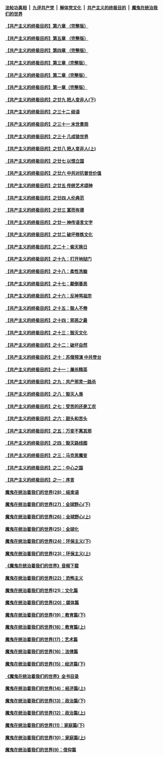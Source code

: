 ####  [法轮功真相](../../../../basic/blob/master/README.md?t=06051631) &nbsp;|&nbsp; [九评共产党](../../../../9ping.md/blob/master/README.md?t=06051631) &nbsp;|&nbsp; [解体党文化](../../../../jtdwh.md/blob/master/README.md?t=06051631)  &nbsp;|&nbsp; [共产主义的终极目的](../../../../gczydzjmd.md/blob/master/README.md?t=06051631) &nbsp;|&nbsp; [魔鬼在统治我们的世界](../../../../mgztzwmdsj.md/blob/master/README.md?t=06051631) 

#### [【共产主义的终极目的】第六章 （完整版）](../pages/nsc422/n11428913.md?t=06051631) 

#### [【共产主义的终极目的】第五章 （完整版）](../pages/nsc422/n11428912.md?t=06051631) 

#### [【共产主义的终极目的】第四章 （完整版）](../pages/nsc422/n11428907.md?t=06051631) 

#### [【共产主义的终极目的】第三章（完整版）](../pages/nsc422/n11428848.md?t=06051631) 

#### [【共产主义的终极目的】第二章（完整版）](../pages/nsc422/n11428831.md?t=06051631) 

#### [【共产主义的终极目的】第一章（完整版）](../pages/nsc422/n11417651.md?t=06051631) 

#### [【共产主义的终极目的】之廿九 把人变非人(下)](../pages/nsc422/n11344140.md?t=06051631) 

#### [【共产主义的终极目的】之三十二 结语](../pages/nsc422/n11360535.md?t=06051631) 

#### [【共产主义的终极目的】之三十一 末世景观](../pages/nsc422/n11351129.md?t=06051631) 

#### [【共产主义的终极目的】之三十 几成狼世界](../pages/nsc422/n11348280.md?t=06051631) 

#### [【共产主义的终极目的】之廿八 把人变非人(上)](../pages/nsc422/n11340492.md?t=06051631) 

#### [【共产主义的终极目的】之廿七 以恨立国](../pages/nsc422/n11336944.md?t=06051631) 

#### [【共产主义的终极目的】之廿六 中共对抗普世价值](../pages/nsc422/n11324785.md?t=06051631) 

#### [【共产主义的终极目的】之廿五 传统艺术颂神](../pages/nsc422/n11296396.md?t=06051631) 

#### [【共产主义的终极目的】之廿四 人伦典范](../pages/nsc422/n11296397.md?t=06051631) 

#### [【共产主义的终极目的】之廿三 富而有德](../pages/nsc422/n11283598.md?t=06051631) 

#### [【共产主义的终极目的】之廿一 神传语言文字](../pages/nsc422/n11263265.md?t=06051631) 

#### [【共产主义的终极目的】之廿二 破坏修炼文化](../pages/nsc422/n11245728.md?t=06051631) 

#### [【共产主义的终极目的】之二十：偷天换日](../pages/nsc422/n11238846.md?t=06051631) 

#### [【共产主义的终极目的】之十九：打开地狱门](../pages/nsc422/n11206376.md?t=06051631) 

#### [【共产主义的终极目的】之十八：柔性洗脑](../pages/nsc422/n11199994.md?t=06051631) 

#### [【共产主义的终极目的】之十七：颠倒善恶](../pages/nsc422/n11179782.md?t=06051631) 

#### [【共产主义的终极目的】之十六：反神骂祖宗](../pages/nsc422/n11166798.md?t=06051631) 

#### [【共产主义的终极目的】之十五：毁人不倦](../pages/nsc422/n11166792.md?t=06051631) 

#### [【共产主义的终极目的】之十四：邪恶之最](../pages/nsc422/n11150249.md?t=06051631) 

#### [【共产主义的终极目的】之十三：毁灭文化](../pages/nsc422/n11135227.md?t=06051631) 

#### [【共产主义的终极目的】之十二：破坏自然](../pages/nsc422/n11135214.md?t=06051631) 

#### [【共产主义的终极目的】之十：苏俄预演 中共登台](../pages/nsc422/n11118424.md?t=06051631) 

#### [【共产主义的终极目的】之十一：屠杀精英](../pages/nsc422/n11118442.md?t=06051631) 

#### [【共产主义的终极目的】之九：共产邪灵一路杀](../pages/nsc422/n11114139.md?t=06051631) 

#### [【共产主义的终极目的】之八：毁灭人类](../pages/nsc422/n11108503.md?t=06051631) 

#### [【共产主义的终极目的】之七：受苦的还是工农](../pages/nsc422/n11101809.md?t=06051631) 

#### [【共产主义的终极目的】之六：甜头和苦头](../pages/nsc422/n11096971.md?t=06051631) 

#### [【共产主义的终极目的】之五：万变不离其邪](../pages/nsc422/n11091285.md?t=06051631) 

#### [【共产主义的终极目的】之四：毁灭路线图](../pages/nsc422/n11086284.md?t=06051631) 

#### [【共产主义的终极目的】之三：马克思魔变](../pages/nsc422/n11061941.md?t=06051631) 

#### [【共产主义的终极目的】之二：中心之国](../pages/nsc422/n11047728.md?t=06051631) 

#### [【共产主义的终极目的】之一：序言](../pages/nsc422/n11086077.md?t=06051631) 

#### [魔鬼在统治着我们的世界(28)：结束语](../pages/nsc422/n10936246.md?t=06051631) 

#### [魔鬼在统治着我们的世界(27)：全球野心(下)](../pages/nsc422/n10928319.md?t=06051631) 

#### [魔鬼在统治着我们的世界(26)：全球野心(上)](../pages/nsc422/n10900318.md?t=06051631) 

#### [魔鬼在统治着我们的世界(25)：全球化](../pages/nsc422/n10788205.md?t=06051631) 

#### [魔鬼在统治着我们的世界(24)：环保主义(下)](../pages/nsc422/n10695307.md?t=06051631) 

#### [魔鬼在统治着我们的世界(23)：环保主义(上)](../pages/nsc422/n10688613.md?t=06051631) 

#### [《魔鬼在统治着我们的世界》音频下载](../pages/nsc422/n10635553.md?t=06051631) 

#### [魔鬼在统治着我们的世界(22)：恐怖主义](../pages/nsc422/n10614727.md?t=06051631) 

#### [魔鬼在统治着我们的世界(21)：文化篇](../pages/nsc422/n10597706.md?t=06051631) 

#### [魔鬼在统治着我们的世界(20)：媒体篇](../pages/nsc422/n10586579.md?t=06051631) 

#### [魔鬼在统治着我们的世界(19)：教育篇(下)](../pages/nsc422/n10564808.md?t=06051631) 

#### [魔鬼在统治着我们的世界(18)：教育篇(上)](../pages/nsc422/n10526970.md?t=06051631) 

#### [魔鬼在统治着我们的世界(17)：艺术篇](../pages/nsc422/n10499093.md?t=06051631) 

#### [魔鬼在统治着我们的世界(16)：法律篇](../pages/nsc422/n10485969.md?t=06051631) 

#### [魔鬼在统治着我们的世界(15)：经济篇(下)](../pages/nsc422/n10469975.md?t=06051631) 

#### [《魔鬼在统治着我们的世界》全书目录](../pages/nsc422/n10464261.md?t=06051631) 

#### [魔鬼在统治着我们的世界(14)：经济篇(上)](../pages/nsc422/n10457370.md?t=06051631) 

#### [魔鬼在统治着我们的世界(13)：政治篇(下)](../pages/nsc422/n10448270.md?t=06051631) 

#### [魔鬼在统治着我们的世界(12)：政治篇(上)](../pages/nsc422/n10444576.md?t=06051631) 

#### [魔鬼在统治着我们的世界(11)：家庭篇(下)](../pages/nsc422/n10440961.md?t=06051631) 

#### [魔鬼在统治着我们的世界(10)：家庭篇(上)](../pages/nsc422/n10435448.md?t=06051631) 

#### [魔鬼在统治着我们的世界(9)：信仰篇](../pages/nsc422/n10432159.md?t=06051631) 


